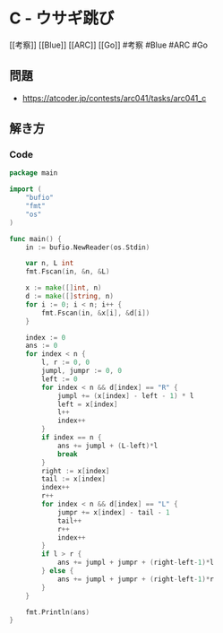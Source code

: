# C - ウサギ跳び
[[考察]] [[Blue]] [[ARC]] [[Go]]
#考察 #Blue #ARC #Go 

## 問題
- https://atcoder.jp/contests/arc041/tasks/arc041_c

## 解き方
### Code
```go
package main

import (
	"bufio"
	"fmt"
	"os"
)

func main() {
	in := bufio.NewReader(os.Stdin)

	var n, L int
	fmt.Fscan(in, &n, &L)

	x := make([]int, n)
	d := make([]string, n)
	for i := 0; i < n; i++ {
		fmt.Fscan(in, &x[i], &d[i])
	}

	index := 0
	ans := 0
	for index < n {
		l, r := 0, 0
		jumpl, jumpr := 0, 0
		left := 0
		for index < n && d[index] == "R" {
			jumpl += (x[index] - left - 1) * l
			left = x[index]
			l++
			index++
		}
		if index == n {
			ans += jumpl + (L-left)*l
			break
		}
		right := x[index]
		tail := x[index]
		index++
		r++
		for index < n && d[index] == "L" {
			jumpr += x[index] - tail - 1
			tail++
			r++
			index++
		}
		if l > r {
			ans += jumpl + jumpr + (right-left-1)*l
		} else {
			ans += jumpl + jumpr + (right-left-1)*r
		}
	}

	fmt.Println(ans)
}
```